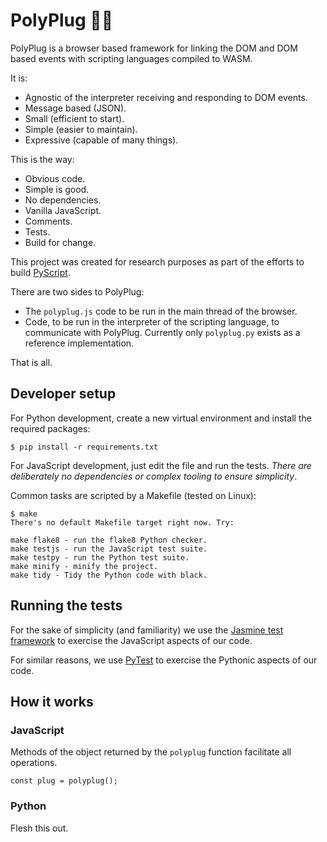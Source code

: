 # PolyPlug 🦜🔌

PolyPlug is a browser based framework for linking the DOM and DOM based events
with scripting languages compiled to WASM.

It is:

* Agnostic of the interpreter receiving and responding to DOM events.
* Message based (JSON).
* Small (efficient to start).
* Simple (easier to maintain).
* Expressive (capable of many things).

This is the way:

* Obvious code.
* Simple is good.
* No dependencies.
* Vanilla JavaScript.
* Comments.
* Tests.
* Build for change.

This project was created for research purposes as part of the efforts to build
[PyScript](https://pyscript.net).

There are two sides to PolyPlug:

* The `polyplug.js` code to be run in the main thread of the browser.
* Code, to be run in the interpreter of the scripting language, to communicate
  with PolyPlug. Currently only `polyplug.py` exists as a reference
  implementation.

That is all.

## Developer setup

For Python development, create a new virtual environment and install the
required packages:

```
$ pip install -r requirements.txt
```

For JavaScript development, just edit the file and run the tests. _There are
deliberately no dependencies or complex tooling to ensure simplicity_.

Common tasks are scripted by a Makefile (tested on Linux):

```
$ make
There's no default Makefile target right now. Try:

make flake8 - run the flake8 Python checker.
make testjs - run the JavaScript test suite.
make testpy - run the Python test suite.
make minify - minify the project.
make tidy - Tidy the Python code with black.
```

## Running the tests

For the sake of simplicity (and familiarity) we use the
[Jasmine test framework](https://jasmine.github.io/index.html) to exercise the
JavaScript aspects of our code.

For similar reasons, we use [PyTest](https://pytest.org/) to exercise the
Pythonic aspects of our code.

## How it works

### JavaScript

Methods of the object returned by the `polyplug` function facilitate all
operations.

```JS
const plug = polyplug();
```

### Python

Flesh this out.

